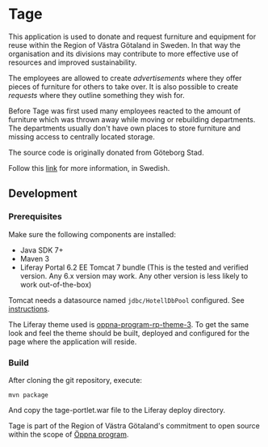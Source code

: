 # Tage
This application is used to donate and request furniture and equipment for reuse within the Region of Västra Götaland in Sweden. In that way the organisation and its divisions may contribute to more effective use of resources and improved sustainability.

The employees are allowed to create *advertisements* where they offer pieces of furniture for others to take over. It is also possible to create *requests* where they outline something they wish for.

Before Tage was first used many employees reacted to the amount of furniture which was thrown away while moving or rebuilding departments. The departments usually don't have own places to store furniture and missing access to centrally located storage.

The source code is originally donated from Göteborg Stad.

Follow this [link](http://www.vgregion.se/sv/Vastra-Gotalandsregionen/startsida/Miljo/Prioriterade-miljoomraden/Hallbara-produkter-och-tjanster/Tage---intern-bytessajt-for-mobler/) for more information, in Swedish.

## Development
### Prerequisites
Make sure the following components are installed:

* Java SDK 7+
* Maven 3
* Liferay Portal 6.2 EE Tomcat 7 bundle (This is the tested and verified version. Any 6.x version may work. Any other version is less likely to work out-of-the-box)

Tomcat needs a datasource named `jdbc/HotellDbPool` configured. See [instructions](https://github.com/Vastra-Gotalandsregionen/oppna-program/wiki/Anvisningar_JNDI_LiferayTomcat).

The Liferay theme used is [oppna-program-rp-theme-3](https://github.com/Vastra-Gotalandsregionen/oppna-program-rp-theme-3). To get the same look and feel the theme should be built, deployed and configured for the page where the application will reside.

### Build
After cloning the git repository, execute:

	mvn package

And copy the tage-portlet.war file to the Liferay deploy directory.

Tage is part of the Region of Västra Götaland's commitment to open source within the scope of [Öppna program](http://vastra-gotalandsregionen.github.io/oppna-program/).